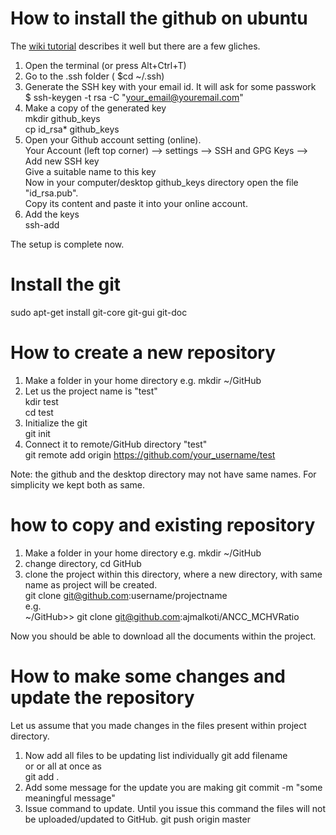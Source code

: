 # How to install the github on ubuntu
The [wiki tutorial](https://wiki.paparazziuav.org/wiki/Github_manual_for_Ubuntu) describes it well but there are a few gliches. 

1. Open the terminal (or press Alt+Ctrl+T)  
2. Go to the .ssh folder ( $cd ~/.ssh)   
3. Generate the SSH key with your email id. It will ask for some passwork  
    $ ssh-keygen -t rsa -C "your_email@youremail.com"      
4. Make a copy of the generated key   
   mkdir github_keys  
   cp id_rsa* github_keys  
5. Open your Github account setting (online).   
   Your Account (left top corner) --> settings --> SSH and GPG Keys --> Add new SSH key  
   Give a suitable name to this key   
   Now in your computer/desktop github_keys directory open the file "id_rsa.pub".   
   Copy its content and paste it into your online account.  
6. Add the keys   
   ssh-add

The setup is complete now.


# Install the git  
  sudo apt-get install git-core git-gui git-doc

# How to create a new repository
1. Make a folder in your home directory e.g. mkdir ~/GitHub  
2. Let us the project name is "test"  
   kdir test  
   cd test  
3. Initialize the git  
   git init  
4. Connect it to remote/GitHub directory "test"  
   git remote add origin  https://github.com/your_username/test   
   
Note: the github and the desktop directory may not have same names. For simplicity we kept both as same.  


# how to copy and existing repository
1. Make a folder in your home directory e.g. mkdir ~/GitHub
2. change directory, cd GitHub 
3. clone the project within this directory, where a new directory, with same name as project will be created.  
   git clone git@github.com:username/projectname   
   e.g.   
   ~/GitHub>> git clone git@github.com:ajmalkoti/ANCC_MCHVRatio  

Now you should be able to download all the documents within the project.

# How to make some changes and update the repository
Let us assume that you made changes in the files present within project directory. 
1. Now add all files to be updating list individually 
   git add filename    
   or or all at once as   
   git add .  
2. Add some message for the update you are making 
   git commit -m "some meaningful message"   
3. Issue command to update. Until you issue this command the files will not be uploaded/updated to GitHub.
   git push origin master  

